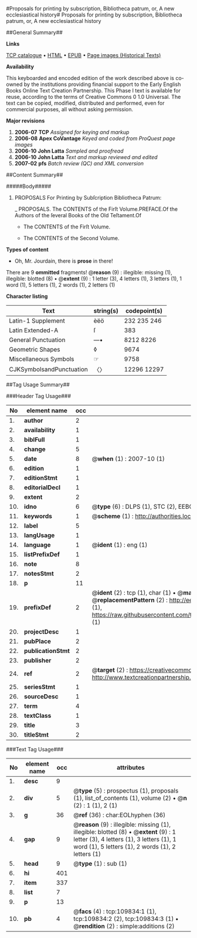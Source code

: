 #Proposals for printing by subscription, Bibliotheca patrum, or, A new ecclesiastical history#
Proposals for printing by subscription, Bibliotheca patrum, or, A new ecclesiastical history

##General Summary##

**Links**

[TCP catalogue](http://www.ota.ox.ac.uk/tcp/)  • 
[HTML](http://tei.it.ox.ac.uk/tcp/Texts-HTML/free/A36/A36919.html)  • 
[EPUB](http://tei.it.ox.ac.uk/tcp/Texts-EPUB/free/A36/A36919.epub) • 
[Page images (Historical Texts)](https://data.historicaltexts.jisc.ac.uk/view?pubId=eebo-26863368e&pageId=eebo-26863368e-109834-1)

**Availability**

This keyboarded and encoded edition of the
	       work described above is co-owned by the institutions
	       providing financial support to the Early English Books
	       Online Text Creation Partnership. This Phase I text is
	       available for reuse, according to the terms of Creative
	       Commons 0 1.0 Universal. The text can be copied,
	       modified, distributed and performed, even for
	       commercial purposes, all without asking permission.

**Major revisions**

1. __2006-07__ __TCP__ *Assigned for keying and markup*
1. __2006-08__ __Apex CoVantage__ *Keyed and coded from ProQuest page images*
1. __2006-10__ __John Latta__ *Sampled and proofread*
1. __2006-10__ __John Latta__ *Text and markup reviewed and edited*
1. __2007-02__ __pfs__ *Batch review (QC) and XML conversion*

##Content Summary##

#####Body#####

1. PROPOSALS For Printing by Subſcription Bibliotheca Patrum:

    _ PROPOSALS.
The CONTENTS of the Firſt Volume.PREFACE.Of the Authors of the ſeveral Books of the Old Teſtament.Of
      * The CONTENTS of the Firſt Volume.

      * The CONTENTS of the Second Volume.

**Types of content**

  * Oh, Mr. Jourdain, there is **prose** in there!

There are 9 **ommitted** fragments! 
 @__reason__ (9) : illegible: missing (1), illegible: blotted (8)  •  @__extent__ (9) : 1 letter (3), 4 letters (1), 3 letters (1), 1 word (1), 5 letters (1), 2 words (1), 2 letters (1)

**Character listing**


|Text|string(s)|codepoint(s)|
|---|---|---|
|Latin-1 Supplement|èëö|232 235 246|
|Latin Extended-A|ſ|383|
|General Punctuation|—•|8212 8226|
|Geometric Shapes|◊|9674|
|Miscellaneous Symbols|☞|9758|
|CJKSymbolsandPunctuation|〈〉|12296 12297|

##Tag Usage Summary##

###Header Tag Usage###

|No|element name|occ|attributes|
|---|---|---|---|
|1.|__author__|2||
|2.|__availability__|1||
|3.|__biblFull__|1||
|4.|__change__|5||
|5.|__date__|8| @__when__ (1) : 2007-10 (1)|
|6.|__edition__|1||
|7.|__editionStmt__|1||
|8.|__editorialDecl__|1||
|9.|__extent__|2||
|10.|__idno__|6| @__type__ (6) : DLPS (1), STC (2), EEBO-CITATION (1), OCLC (1), VID (1)|
|11.|__keywords__|1| @__scheme__ (1) : http://authorities.loc.gov/ (1)|
|12.|__label__|5||
|13.|__langUsage__|1||
|14.|__language__|1| @__ident__ (1) : eng (1)|
|15.|__listPrefixDef__|1||
|16.|__note__|8||
|17.|__notesStmt__|2||
|18.|__p__|11||
|19.|__prefixDef__|2| @__ident__ (2) : tcp (1), char (1)  •  @__matchPattern__ (2) : ([0-9\-]+):([0-9IVX]+) (1), (.+) (1)  •  @__replacementPattern__ (2) : http://eebo.chadwyck.com/downloadtiff?vid=$1&page=$2 (1), https://raw.githubusercontent.com/textcreationpartnership/Texts/master/tcpchars.xml#$1 (1)|
|20.|__projectDesc__|1||
|21.|__pubPlace__|2||
|22.|__publicationStmt__|2||
|23.|__publisher__|2||
|24.|__ref__|2| @__target__ (2) : https://creativecommons.org/publicdomain/zero/1.0/ (1), http://www.textcreationpartnership.org/docs/. (1)|
|25.|__seriesStmt__|1||
|26.|__sourceDesc__|1||
|27.|__term__|4||
|28.|__textClass__|1||
|29.|__title__|3||
|30.|__titleStmt__|2||


###Text Tag Usage###

|No|element name|occ|attributes|
|---|---|---|---|
|1.|__desc__|9||
|2.|__div__|5| @__type__ (5) : prospectus (1), proposals (1), list_of_contents (1), volume (2)  •  @__n__ (2) : 1 (1), 2 (1)|
|3.|__g__|36| @__ref__ (36) : char:EOLhyphen (36)|
|4.|__gap__|9| @__reason__ (9) : illegible: missing (1), illegible: blotted (8)  •  @__extent__ (9) : 1 letter (3), 4 letters (1), 3 letters (1), 1 word (1), 5 letters (1), 2 words (1), 2 letters (1)|
|5.|__head__|9| @__type__ (1) : sub (1)|
|6.|__hi__|401||
|7.|__item__|337||
|8.|__list__|7||
|9.|__p__|13||
|10.|__pb__|4| @__facs__ (4) : tcp:109834:1 (1), tcp:109834:2 (2), tcp:109834:3 (1)  •  @__rendition__ (2) : simple:additions (2)|
